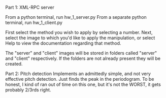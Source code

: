 Part 1: XML-RPC server

From a python terminal, run hw_1_server.py
From a separate python terminal, run hw_1_client.py

First select the method you wish to apply by selecting a number.
Next, select the image to which you'd like to apply the manipulation, or select Help to view the documentation regarding that method.

The "server" and "client" images will be stored in folders called "server" and "client" respectively. If the folders are not already present they will be created.


Part 2: Pitch detection
Implements an admittedly simple, and not very effective pitch detection. Just finds the peak in the periodogram. To be honest, I kind of ran out of time on this one, but it's not the WORST, it gets probably 2/3rds right.
